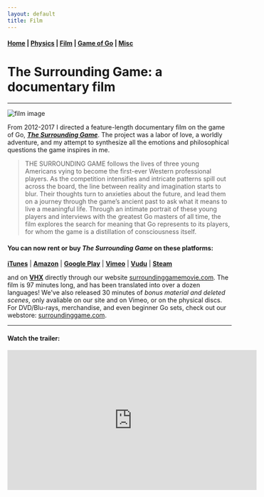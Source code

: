 ```yaml
---
layout: default
title: Film
---
```


#### [Home](index.md) | [Physics](physics.md) | [Film](film.md) | [Game of Go](go.md) | [Misc](misc.md)

# The Surrounding Game: a documentary film
---

![film image](/images/TSG_skinny.png)

From 2012-2017 I directed a feature-length documentary film on the game of Go, **[*The Surrounding Game*](https://www.surroundinggamemovie.com/)**. 
The project was a labor of love, a worldly adventure, and my attempt to synthesize all the emotions and philosophical questions the game inspires in me. 

>THE SURROUNDING GAME follows the lives of three young Americans vying to become the first-ever Western professional players. As the competition intensifies and intricate patterns spill out across the board, the line between reality and imagination starts to blur. Their thoughts turn to anxieties about the future, and lead them on a journey through the game’s ancient past to ask what it means to live a meaningful life. Through an intimate portrait of these young players and interviews with the greatest Go masters of all time, the film explores the search for meaning that Go represents to its players, for whom the game is a distillation of consciousness itself.


#### You can now rent or buy *The Surrounding Game* on these platforms:

**[iTunes](https://tinyurl.com/TheSurroundingGameiTunes)** | **[Amazon](https://tinyurl.com/SurroundingGameAMZ)** | **[Google Play](https://tinyurl.com/SurroundingGameGP)** | **[Vimeo](https://vimeo.com/ondemand/thesurroundinggame)** | **[Vudu](https://www.vudu.com/content/movies/details/The-Surrounding-Game/944819)** | **[Steam](https://store.steampowered.com/app/854240/The_Surrounding_Game/)**

and on **[VHX](http://thesurroundinggame.vhx.tv/)** directly through our website [surroundinggamemovie.com](https://www.surroundinggamemovie.com/). The film is 97 minutes long, and has been translated into over a dozen languages! We've also released 30 minutes of *bonus material and deleted scenes*, only avaliable on our site and on Vimeo, or on the physical discs. For DVD/Blu-rays, merchandise, and even beginner Go sets, check out our webstore: [surroundinggame.com](https://www.surroundinggame.com/). 

---

#### Watch the trailer:

<iframe width="560" height="315" src="https://www.youtube.com/embed/QyfWChDhtu0?rel=0&amp;showinfo=0" frameborder="0" allow="autoplay; encrypted-media" allowfullscreen></iframe>
